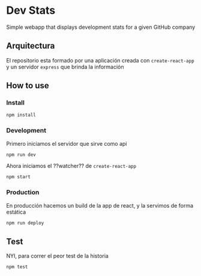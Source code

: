 # Dev Stats

Simple webapp that displays development stats for a given GitHub company

## Arquitectura

El repositorio esta formado por una aplicación creada con `create-react-app` y
un servidor `express` que brinda la información


## How to use

### Install
```bash
npm install
```

### Development
Primero iniciamos el servidor que sirve como api
```bash
npm run dev
```

Ahora iniciamos el ??watcher?? de `create-react-app`
```bash
npm start
```

### Production
En producción hacemos un build de la app de react, y la servimos de forma estática
```bash
npm run deploy
```

## Test
NYI, para correr el peor test de la historia
```bash
npm test
```
